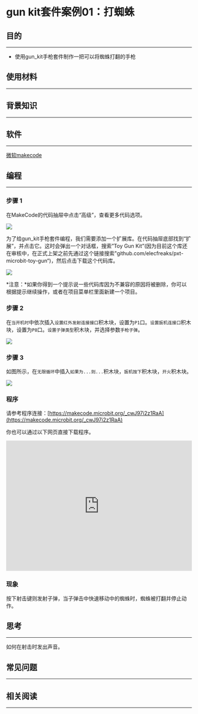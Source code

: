 # gun kit套件案例01：打蜘蛛

## 目的
---

- 使用gun_kit手枪套件制作一把可以将蜘蛛打翻的手枪

## 使用材料
---

## 背景知识
---

## 软件
---

[微软makecode](https://makecode.microbit.org/#)

## 编程
---

### 步骤 1
 在MakeCode的代码抽屉中点击“高级”，查看更多代码选项。

![](https://raw.githubusercontent.com/elecfreaks/learn-cn/master/microbitKit/gun_kit/images/gun_kit_case_01_02.png)

为了给gun_kit手枪套件编程，我们需要添加一个扩展库。在代码抽屉底部找到“扩展”，并点击它。这时会弹出一个对话框，搜索”Toy Gun Kit”(因为目前这个库还在审核中，在正式上架之前先通过这个链接搜索"github.com/elecfreaks/pxt-microbit-toy-gun“)，然后点击下载这个代码库。

![](https://raw.githubusercontent.com/elecfreaks/learn-cn/master/microbitKit/gun_kit/images/gun_kit_case_01_03.png)

*注意：*如果你得到一个提示说一些代码库因为不兼容的原因将被删除，你可以根据提示继续操作，或者在项目菜单栏里面新建一个项目。

### 步骤 2

在`当开机时`中依次插入`设置红外发射连接接口`积木块，设置为`P1`口。`设置扳机连接口`积木块，设置为`P8`口。`设置子弹类型`积木块，并选择参数`手枪子弹`。



![](https://raw.githubusercontent.com/elecfreaks/learn-cn/master/microbitKit/gun_kit/images/gun_kit_case_01_04.png)


### 步骤 3

如图所示，在`无限循环`中插入`如果为...则...`积木块，`扳机按下`积木块，`开火`积木块。



![](https://raw.githubusercontent.com/elecfreaks/learn-cn/master/microbitKit/gun_kit/images/gun_kit_case_01_05.png)

### 程序

请参考程序连接：[https://makecode.microbit.org/_cwJ97i2z1RaA](https://makecode.microbit.org/_cwJ97i2z1RaA)

你也可以通过以下网页直接下载程序。

<div style="position:relative;height:0;padding-bottom:70%;overflow:hidden;"><iframe style="position:absolute;top:0;left:0;width:100%;height:100%;" src="https://makecode.microbit.org/#pub:_cwJ97i2z1RaA]" frameborder="0" sandbox="allow-popups allow-forms allow-scripts allow-same-origin"></iframe></div>  

### 现象

按下射击键则发射子弹，当子弹击中快速移动中的蜘蛛时，蜘蛛被打翻并停止动作。

## 思考
---
如何在射击时发出声音。

## 常见问题
---
## 相关阅读  
---
